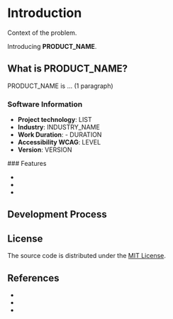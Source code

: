 # Introduction

Context of the problem.

Introducing **PRODUCT_NAME**.

## What is PRODUCT_NAME?

PRODUCT_NAME is ... (1 paragraph)

### Software Information

- **Project technology**: LIST
- **Industry**: INDUSTRY_NAME
- **Work Duration**: - DURATION
- **Accessibility WCAG**: LEVEL
- **Version**: VERSION

### Features

- 
- 
- 

## Development Process

## License

The source code is distributed under the <a href="https://opensource.org/licenses/MIT" target="_blank">MIT License</a>.

## References

-
-
-

